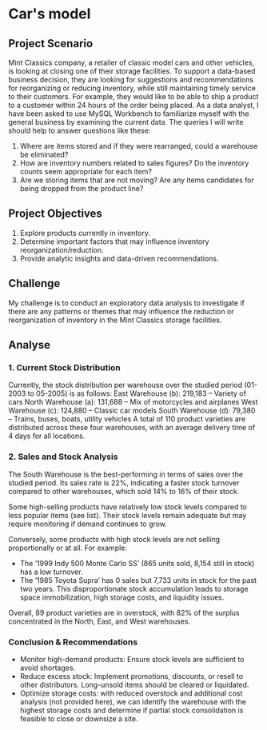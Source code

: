 # Car's model

## Project Scenario
Mint Classics company, a retailer of classic model cars and other vehicles, is looking at closing one of their storage facilities. 
To support a data-based business decision, they are looking for suggestions and recommendations for reorganizing or reducing inventory, while still maintaining timely service to their customers. For example, they would like to be able to ship a product to a customer within 24 hours of the order being placed.
As a data analyst, I have been asked to use MySQL Workbench to familiarize myself with the general business by examining the current data. The queries I will write should help to answer questions like these:
1) Where are items stored and if they were rearranged, could a warehouse be eliminated?
2) How are inventory numbers related to sales figures? Do the inventory counts seem appropriate for each item?
3) Are we storing items that are not moving? Are any items candidates for being dropped from the product line?

## Project Objectives
1. Explore products currently in inventory.
2. Determine important factors that may influence inventory reorganization/reduction.
3. Provide analytic insights and data-driven recommendations.

## Challenge
My challenge is to conduct an exploratory data analysis to investigate if there are any patterns or themes that may influence the reduction or reorganization of inventory in the Mint Classics storage facilities. 

## Analyse
### 1. Current Stock Distribution
Currently, the stock distribution per warehouse over the studied period (01-2003 to 05-2005) is as follows:
East Warehouse (b): 219,183 – Variety of cars
North Warehouse (a): 131,688 – Mix of motorcycles and airplanes
West Warehouse (c): 124,880 – Classic car models
South Warehouse (d): 79,380 – Trains, buses, boats, utility vehicles
A total of 110 product varieties are distributed across these four warehouses, with an average delivery time of 4 days for all locations.

### 2. Sales and Stock Analysis
The South Warehouse is the best-performing in terms of sales over the studied period. Its sales rate is 22%, indicating a faster stock turnover compared to other warehouses, which sold 14% to 16% of their stock.

Some high-selling products have relatively low stock levels compared to less popular items (see list). Their stock levels remain adequate but may require monitoring if demand continues to grow.

Conversely, some products with high stock levels are not selling proportionally or at all. For example:
- The ‘1999 Indy 500 Monte Carlo SS’ (865 units sold, 8,154 still in stock) has a low turnover.
- The ‘1985 Toyota Supra’ has 0 sales but 7,733 units in stock for the past two years.
This disproportionate stock accumulation leads to storage space immobilization, high storage costs, and liquidity issues.

Overall, 89 product varieties are in overstock, with 82% of the surplus concentrated in the North, East, and West warehouses.

### Conclusion & Recommendations
- Monitor high-demand products: Ensure stock levels are sufficient to avoid shortages.
- Reduce excess stock: Implement promotions, discounts, or resell to other distributors. Long-unsold items should be cleared or liquidated.
- Optimize storage costs: with reduced overstock and additional cost analysis (not provided here), we can identify the warehouse with the highest storage costs and determine if partial stock consolidation is feasible to close or downsize a site.
